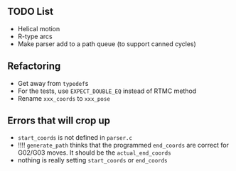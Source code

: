 ## TODO List
* Helical motion
* R-type arcs
* Make parser add to a path queue (to support canned cycles)

## Refactoring
* Get away from `typedef`s
* For the tests, use `EXPECT_DOUBLE_EQ` instead of RTMC method
* Rename `xxx_coords` to `xxx_pose`

## Errors that will crop up
* `start_coords` is not defined in `parser.c`
* !!!! `generate_path` thinks that the programmed `end_coords` are correct for
G02/G03 moves. It should be the `actual_end_coords`
* nothing is really setting `start_coords` or `end_coords`